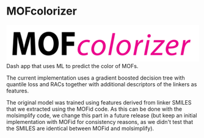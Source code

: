 # MOFcolorizer

![image](static/logo.png)
Dash app that uses ML to predict the color of MOFs.

The current implementation uses a gradient boosted decision tree with quantile loss and RACs together with additional descriptors of the linkers as features.

The original model was trained using features derived from linker SMILES that we extracted using the MOFid code. As this can be done with the molsimplify code, we change this part in a future release (but keep an initial implementation with MOFid for consistency reasons, as we didn't test that the SMILES are identical between MOFid and molsimplify).
